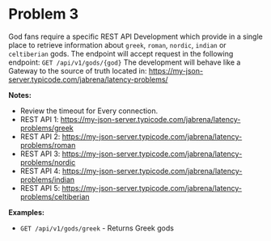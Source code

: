 # Problem 3

God fans require a specific REST API Development which provide in a single place to retrieve information about `greek`, `roman`, `nordic`, `indian` or `celtiberian` gods.
The endpoint will accept request in the following endpoint: `GET /api/v1/gods/{god}`
The development will behave like a Gateway to the source of truth located in: https://my-json-server.typicode.com/jabrena/latency-problems/

**Notes:**

- Review the timeout for Every connection.
- REST API 1: https://my-json-server.typicode.com/jabrena/latency-problems/greek
- REST API 2: https://my-json-server.typicode.com/jabrena/latency-problems/roman
- REST API 3: https://my-json-server.typicode.com/jabrena/latency-problems/nordic
- REST API 4: https://my-json-server.typicode.com/jabrena/latency-problems/indian
- REST API 5: https://my-json-server.typicode.com/jabrena/latency-problems/celtiberian

**Examples:**

- `GET /api/v1/gods/greek` - Returns Greek gods
